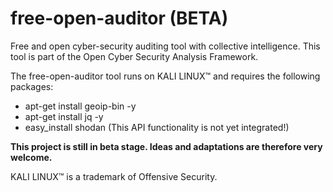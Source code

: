 # free-open-auditor (BETA)

Free and open cyber-security auditing tool with collective intelligence.
This tool is part of the Open Cyber Security Analysis Framework.

The free-open-auditor tool runs on KALI LINUX™ and requires the following packages:

- apt-get install geoip-bin -y
- apt-get install jq -y
- easy_install shodan (This API functionality is not yet integrated!)

**This project is still in beta stage. Ideas and adaptations are therefore very welcome.**


KALI LINUX™ is a trademark of Offensive Security.
